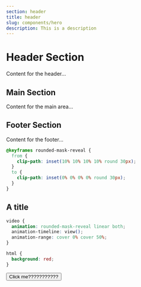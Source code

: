 ```yaml
---
section: header
title: header
slug: components/hero
description: This is a description
---
```

<!-- header -->
# Header Section
Content for the header...

<!-- main -->
## Main Section
Content for the main area...

<!-- footer -->
## Footer Section
Content for the footer...
```css
@keyframes rounded-mask-reveal {
  from {
    clip-path: inset(10% 10% 10% 10% round 30px);
  }
  to {
    clip-path: inset(0% 0% 0% 0% round 30px);
  }
}
```
## A title
```css
video {
  animation: rounded-mask-reveal linear both;
  animation-timeline: view();
  animation-range: cover 0% cover 50%;
}
```
```css
html {
  background: red;
}
```

<Button ignore="true">Click me???????????</Button>